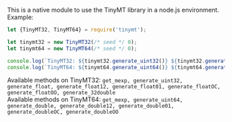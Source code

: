 This is a native module to use the TinyMT library in a node.js environment. Example:
```js
let {TinyMT32, TinyMT64} = require('tinymt');

let tinymt32 = new TinyMT32(/* seed */ 0);
let tinymt64 = new TinyMT64(/* seed */ 0);

console.log(`TinyMT32: ${tinymt32.generate_uint32()} ${tinymt32.generate_float()}`);
console.log(`TinyMT64: ${tinymt64.generate_uint64()} ${tinymt64.generate_double()}`);
```
Available methods on TinyMT32: `get_mexp, generate_uint32, generate_float, generate_float12, generate_float01, generate_floatOC, generate_floatOO, generate_32double`  
Available methods on TinyMT64: `get_mexp, generate_uint64, generate_double, generate_double12, generate_double01, generate_doubleOC, generate_doubleOO`
